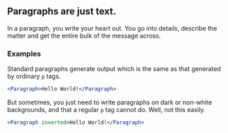 ## Paragraphs are just text.

In a paragraph, you write your heart out. You go into details, describe the 
matter and get the entire bulk of the message across.

### Examples

Standard paragraphs generate output which is the same as that generated by 
ordinary `p` tags.

```jsx
<Paragraph>Hello World!</Paragraph>
```

But sometimes, you just need to write paragraphs on dark or non-white 
backgrounds, and that a regular `p` tag cannot do. Well, not this easily.

```jsx { "props" : { "className" : "dark-background" } }
<Paragraph inverted>Hello World!</Paragraph>
```
